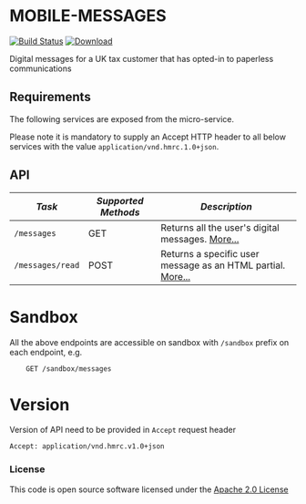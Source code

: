 # MOBILE-MESSAGES

[![Build Status](https://travis-ci.org/hmrc/mobile-messages.svg?branch=master)](https://travis-ci.org/hmrc/customer-profile) [ ![Download](https://api.bintray.com/packages/hmrc/releases/mobile-messages/images/download.svg) ](https://bintray.com/hmrc/releases/mobile-messages/_latestVersion)

Digital messages for a UK tax customer that has opted-in to paperless communications


Requirements
------------

The following services are exposed from the micro-service.

Please note it is mandatory to supply an Accept HTTP header to all below services with the value ```application/vnd.hmrc.1.0+json```.


API
---

| *Task* | *Supported Methods* | *Description* |
|--------|----|----|
| ```/messages``` | GET | Returns all the user's digital messages. [More...](docs/messages.md)  |
| ```/messages/read``` | POST | Returns a specific user message as an HTML partial. [More...](docs/read-message.md)  |


# Sandbox
All the above endpoints are accessible on sandbox with `/sandbox` prefix on each endpoint, e.g.
```
    GET /sandbox/messages
```

# Version
Version of API need to be provided in `Accept` request header
```
Accept: application/vnd.hmrc.v1.0+json
```


### License

This code is open source software licensed under the [Apache 2.0 License]("http://www.apache.org/licenses/LICENSE-2.0.html")